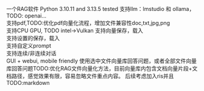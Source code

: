 一个RAG软件
Python 3.10.11 and 3.13.5 tested
支持llm：lmstudio 和 ollama，TODO: openai...  
支持pdf,TODO:优化pdf向量化流程，增加文件兼容性doc,txt,jpg,png  
支持CPU  GPU, TODO intel->Vulkan
支持向量保存，载入  
支持设置的保存，载入  
支持自定义prompt  
支持连续/非连续对话  
GUI + webui, mobile friendly
使用选中文件向量库回答问题，或者全部文件向量库回答问题TODO:优化RAG文件向量化方法，目前向量库内包含文档向量片段+文档路径，感觉效果有限，容易忽略文件重点内容。 后续考虑加入ris并且
TODO:markdown  
